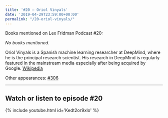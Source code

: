 ```yaml
---
title: '#20 – Oriol Vinyals'
date: '2019-04-29T23:59:00+00:00'
permalink: "/20-oriol-vinyals/"
---
```


Books mentioned on Lex Fridman Podcast #20:

*No books mentioned.*

<!--more-->

Oriol Vinyals is a Spanish machine learning researcher at DeepMind, where he is the principal research scientist. His research in DeepMind is regularly featured in the mainstream media especially after being acquired by Google. <a href="https://en.wikipedia.org/wiki/Oriol_Vinyals" target="_blank">Wikipedia</a>

Other appearances: [\#306](/306-oriol-vinyals/)

- - - - - -

## Watch or listen to episode #20

{% include youtube.html id='Kedt2or9xlo' %}